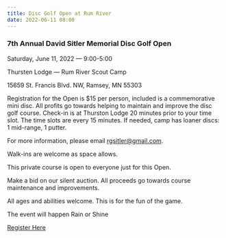```yaml
---
title: Disc Golf Open at Rum River
date: 2022-06-11 08:00
---
```


### 7th Annual David Sitler Memorial Disc Golf Open

<div class="D(f) Ai(c) Fxd(c)">

Saturday, June 11, 2022 &mdash; 9:00-5:00

Thursten Lodge &mdash; Rum River Scout Camp

15659 St. Francis Blvd. NW, Ramsey, MN 55303

</div>

<div class="My(1em)">Registration for the Open is $15 per person, included is a commemorative mini disc. All profits go towards helping to maintain and improve the disc golf course. Check-in is at Thurston Lodge 20 minutes prior to your time slot. The time slots are every 15 minutes. If needed, camp has loaner discs: 1 mid-range, 1 putter.</div>

<div class="D(f) Ai(c) Fxd(c)">

For more information, please email rgsitler@gmail.com.

Walk-ins are welcome as space allows.

This private course is open to everyone <span class="Td(u)">just for this Open</span>.

Make a bid on our silent auction. All proceeds go towards course maintenance and improvements.

<span class="Td(u)">All ages and abilities welcome. This is for the fun of the game.</span>

The event will happen Rain or Shine

<a class="Fz(2em) Fw(b)" href="https://www.eventbrite.com/e/disc-golf-open-7th-annual-david-sitler-memorial-rum-river-scout-camp-tickets-329653210627?aff=ebdssbdestsearch&keep_tld=1">Register Here</a>

</div>
